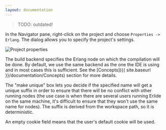 ```yaml
---
layout: documentation
---
```


> TODO: outdated!

In the Navigator pane, right-click on the project and choose `Properties ->
Erlang`. The dialog allows you to specify the project's settings.

![Project properties](images/projectproperties.png)

The build backend specifies the Erlang node on which the compilation will be
done. By default, we use the same backend as the one the IDE is using and in
most cases this is sufficient. See the [Concepts]({{ site.baseurl }}/documentation/Concepts) section for more details.

The "make unique" box lets you decide if the specified name will get a unique
suffix in order to ensure that there will be no conflict with other running
nodes (the use case is when there are several users running Erlide on the same
machine, it's difficult to ensure that they won't use the same name for
nodes). The suffix is derived from the workspace path, so it is deterministic.

An empty cookie field means that the user's default cookie will be used.
